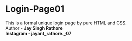 # Login-Page01
This is a formal unique login page by pure HTML and CSS.
<br>
Author - <b>Jay Singh Rathore</b><br>
<b>Instagram - jayant_rathore._07</b>